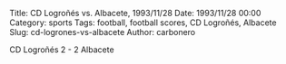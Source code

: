 Title: CD Logroñés vs. Albacete, 1993/11/28
Date: 1993/11/28 00:00
Category: sports
Tags: football, football scores, CD Logroñés, Albacete
Slug: cd-logrones-vs-albacete
Author: carbonero


CD Logroñés 2 - 2 Albacete
